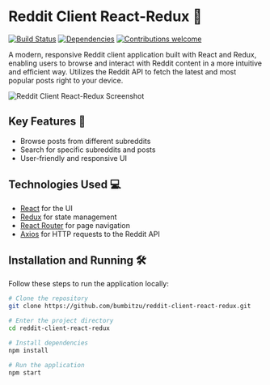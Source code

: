 # Reddit Client React-Redux 🚀

[![Build Status](https://img.shields.io/badge/build-passing-brightgreen.svg)](https://github.com/yourusername/reddit-client-react-redux)
[![Dependencies](https://img.shields.io/badge/dependencies-up%20to%20date-orange.svg)](https://github.com/yourusername/reddit-client-react-redux)
[![Contributions welcome](https://img.shields.io/badge/contributions-welcome-blue.svg)](https://github.com/yourusername/reddit-client-react-redux)

A modern, responsive Reddit client application built with React and Redux, enabling users to browse and interact with Reddit content in a more intuitive and efficient way. Utilizes the Reddit API to fetch the latest and most popular posts right to your device.

![Reddit Client React-Redux Screenshot](link-to-application-screenshot)

## Key Features 🌟

- Browse posts from different subreddits
- Search for specific subreddits and posts
- User-friendly and responsive UI

## Technologies Used 💻

- [React](https://reactjs.org/) for the UI
- [Redux](https://redux.js.org/) for state management
- [React Router](https://reactrouter.com/) for page navigation
- [Axios](https://axios-http.com/) for HTTP requests to the Reddit API

## Installation and Running 🛠️

Follow these steps to run the application locally:

```bash
# Clone the repository
git clone https://github.com/bumbitzu/reddit-client-react-redux.git

# Enter the project directory
cd reddit-client-react-redux

# Install dependencies
npm install

# Run the application
npm start
